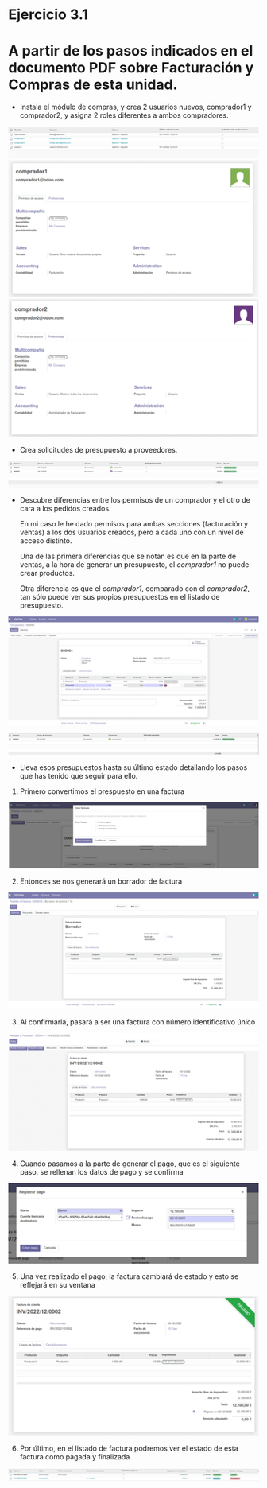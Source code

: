 # Ejercicio 3.1


# A partir de los pasos indicados en el documento PDF sobre Facturación y Compras de esta unidad.



- Instala el módulo de compras, y crea 2 usuarios nuevos, comprador1 y comprador2, y asigna 2 roles diferentes a ambos compradores.

![1-1](./assets/3-1/1-1.png)
![1-2](./assets/3-1/1-2.png)
![1-3](./assets/3-1/1-3.png)


- Crea solicitudes de presupuesto a proveedores.

![2](./assets/3-1/2.png)


- Descubre diferencias entre los permisos de un comprador y el otro de cara a los pedidos creados.

    En mi caso le he dado permisos para ambas secciones (facturación y ventas) a los dos usuarios creados, pero a cada uno con un nivel de acceso distinto.

    Una de las primera diferencias que se notan es que en la parte de ventas, a la hora de generar un presupuesto, el _comprador1_ no puede crear productos.

    Otra diferencia es que el _comprador1_, comparado con el _comprador2_, tan sólo puede ver sus propios presupuestos en el listado de presupuesto.


![3-1](./assets/3-1/3-1.png)


    

![3-1](./assets/3-1/3-2.png)



- Lleva esos presupuestos hasta su último estado detallando los pasos que has tenido que seguir para ello.




1. Primero convertimos el prespuesto en una factura 


![4-1](./assets/3-1/4-3.png)

2. Entonces se nos generará un borrador de factura

![4-2](./assets/3-1/4-4.png)

3. Al confirmarla, pasará a ser una factura con número identificativo único

![4-3](./assets/3-1/4-5.png)

4. Cuando pasamos a la parte de generar el pago, que es el siguiente paso, se rellenan los datos de pago y se confirma

![4-4](./assets/3-1/4-6.png)



5. Una vez realizado el pago, la factura cambiará de estado y esto se reflejará en su ventana


![4-5](./assets/3-1/4-7.png)


6. Por último, en el listado de factura podremos ver el estado de esta factura como pagada y finalizada



![4-6](./assets/3-1/4-8.png)



